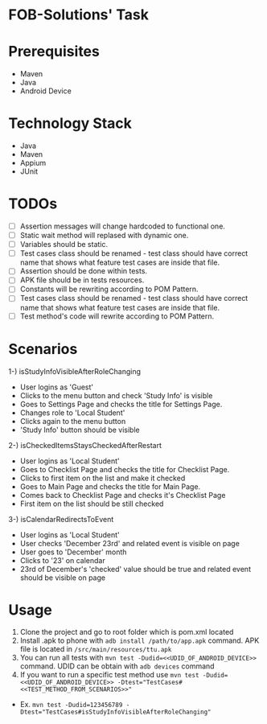 # FOB-Solutions' Task

# Prerequisites
* Maven
* Java
* Android Device

# Technology Stack
* Java
* Maven
* Appium
* JUnit

# TODOs

- [ ] Assertion messages will change hardcoded to functional one.
- [ ] Static wait method will replased with dynamic one.
- [ ] Variables should be static.
- [ ] Test cases class should be renamed - test class should have correct name that shows what feature test cases are inside that file.
- [ ] Assertion should be done within tests.
- [ ] APK file should be in tests resources.
- [ ] Constants will be rewriting according to POM Pattern.
- [ ] Test cases class should be renamed - test class should have correct name that shows what feature test cases are inside that file.
- [ ] Test method's code will rewrite according to POM Pattern.

# Scenarios

1-) isStudyInfoVisibleAfterRoleChanging
* User logins as 'Guest'
* Clicks to the menu button and check 'Study Info' is visible
* Goes to Settings Page and checks the title for Settings Page.
* Changes role to 'Local Student'
* Clicks again to the menu button
* 'Study Info' button should be visible

2-) isCheckedItemsStaysCheckedAfterRestart
* User logins as 'Local Student'
* Goes to Checklist Page and checks the title for Checklist Page.
* Clicks to first item on the list and make it checked
* Goes to Main Page and checks the title for Main Page.
* Comes back to Checklist Page and checks it's Checklist Page
* First item on the list should be still checked

3-) isCalendarRedirectsToEvent
* User logins as 'Local Student'
* User checks 'December 23rd' and related event is visible on page
* User goes to 'December' month
* Clicks to '23' on calendar
* 23rd of December's 'checked' value should be true and related event should be visible on page

# Usage
1. Clone the project and go to root folder which is pom.xml located
2. Install .apk to phone with `adb install /path/to/app.apk` command. APK file is located in `/src/main/resources/ttu.apk`
3. You can run all tests with `mvn test -Dudid=<<UDID_OF_ANDROID_DEVICE>>` command. UDID can be obtain with `adb devices` command
4. If you want to run a specific test method use `mvn test -Dudid=<<UDID_OF_ANDROID_DEVICE>> -Dtest="TestCases#<<TEST_METHOD_FROM_SCENARIOS>>"`
* Ex. `mvn test -Dudid=123456789 -Dtest="TestCases#isStudyInfoVisibleAfterRoleChanging"`

